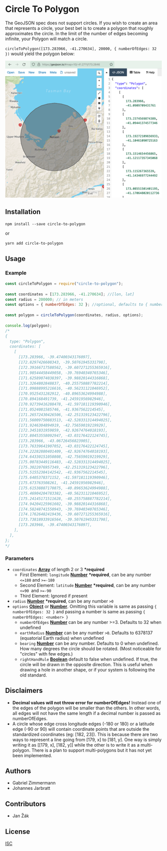 # Circle To Polygon

The GeoJSON spec does not support circles. If you wish to create an area that represents a circle, your best bet is to create a polygon that roughly approximates the circle. In the limit of the number of edges becoming infinite, your Polygon will match a circle.

`circleToPolygon([173.283966, -41.270634], 20000, { numberOfEdges: 32 })` would yield the polygon below:

![Example of a polygon with 20000 meter radius, 32 edges and center in 173.283966,-41.270634 (lon,lat)](example.png "Example circle (20km radius with 32 edges)")

## Installation

`npm install --save circle-to-polygon`

or

`yarn add circle-to-polygon`

## Usage

### Example

```javascript
const circleToPolygon = require("circle-to-polygon");

const coordinates = [173.283966, -41.270634]; //[lon, lat]
const radius = 200000; // in meters
const options = { numberOfEdges: 32 }; //optional, defaults to { numberOfEdges: 32 }

const polygon = circleToPolygon(coordinates, radius, options);

console.log(polygon);
/*
{
  type: "Polygon",
  coordinates: [
    [
      [173.283966, -39.47400343176097],
      [172.8297426608343, -39.50761945331798],
      [172.39166717580562, -39.607271255365916],
      [171.98544458449058, -39.76940340765346],
      [171.62589074038397, -39.98820144316868],
      [171.3264802848837, -40.255758887782214],
      [171.09888995216616, -40.56231121046952],
      [170.9525431282912, -40.89653624994988],
      [170.894168491739, -41.24591956982946],
      [170.92739416288478, -41.597181119390946],
      [171.0524081585746, -41.9367562214545],
      [171.26572430426506, -42.251319123422796],
      [171.56009750883513, -42.528331314494025],
      [171.9246304894919, -42.75659019219929],
      [172.3451031959859, -42.92674764018193],
      [172.80453558092947, -43.03176422124745],
      [173.283966, -43.06726456823905],
      [173.76339641907052, -43.03176422124745],
      [174.22282880401409, -42.92674764018193],
      [174.64330151050808, -42.75659019219929],
      [175.00783449116483, -42.528331314494025],
      [175.3022076957349, -42.251319123422796],
      [175.51552384142542, -41.9367562214545],
      [175.6405378371152, -41.597181119390946],
      [175.673763508261, -41.24591956982946],
      [175.61538887170875, -40.89653624994988],
      [175.46904204783382, -40.56231121046952],
      [175.24145171511628, -40.255758887782214],
      [174.94204125961602, -39.98820144316868],
      [174.58248741550943, -39.76940340765346],
      [174.17626482419436, -39.607271255365916],
      [173.73818933916564, -39.50761945331798],
      [173.283966, -39.47400343176097],
    ],
  ],
};
*/
```

### Parameters

- `coordinates` **[Array][arraydef]** of length 2 or 3 **\*required**
  - First Element: `longitude` **[Number][numberdef]** **\*required**, can be any number `<=180` and `>=-180`
  - Second Element: `latitude` **[Number][numberdef]** **\*required**, can be any number `<=90 `and `>=-90`
  - Third Element: Ignored if present
- `radius` **[Number][numberdef]** **\*required**, can be any number `>0`
- `options` **[Object][objectdef]** or **[Number][numberdef]**. Omitting this variable is same as passing `{ numberOfEdges: 32 }` and passing a number is same as passing `{ numberOfEdges: <number> }`
  - `numberOfEdges` **[Number][numberdef]** can be any number >=3. Defaults to 32 when undefined
  - `earthRadius` **[Number][numberdef]** can be any number `>0`. Defaults to 6378137 (equatorial Earth radius) when undefined
  - `bearing` **[Number][numberdef]** can be any number. Defaults to 0 when undefined. How many degrees the circle should be rotated. (Most noticeable for "circles" with few edges.)
  - `rightHandRule` **[Boolean][booldef]** default to false when undefined. If true, the circle will be drawn in the opposite direction. This is useful when drawing a hole in another shape, or if your system is following the old standard.

## Disclaimers

- **Decimal values will not throw error for numberOfEdges!** Instead one of the edges of the polygon will be smaller than the others. In other words, all edges will not have the same length if a decimal number is passed as numberOfEdges.
- A circle whose edge cross longitude edges (-180 or 180) or a latitude edge (-90 or 90) will contain coordinate points that are outside the standardized coordinates (eg: [182, 23]). This is because there are two ways to represent a line going from [179, x] to [181, y]. One way is simply writing it as [[179, x], [182, y]] while the other is to write it as a multi-polygon. There is a plan to support multi-polygons but it has not yet been implemented.

## Authors

- Gabriel Zimmermann
- Johannes Jarbratt

## Contributors

- Jan Žák

## License

[ISC](./LICENSE.txt)

[arraydef]: https://developer.mozilla.org/docs/Web/JavaScript/Reference/Global_Objects/Array
[booldef]: https://developer.mozilla.org/docs/Web/JavaScript/Reference/Global_Objects/Boolean
[numberdef]: https://developer.mozilla.org/docs/Web/JavaScript/Reference/Global_Objects/Number
[objectdef]: https://developer.mozilla.org/docs/Web/JavaScript/Reference/Global_Objects/Object
